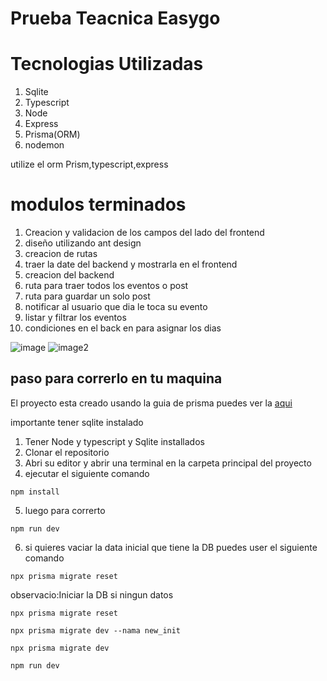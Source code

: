 # Prueba Teacnica Easygo

# Tecnologias Utilizadas

1. Sqlite
2. Typescript
3. Node
4. Express
5. Prisma(ORM)
6. nodemon

utilize el orm Prism,typescript,express

# modulos terminados

1. Creacion y validacion de los campos del lado del frontend
2. diseño utilizando ant design
3. creacion de rutas
4. traer la date del backend y mostrarla en el frontend
5. creacion del backend
6. ruta para traer todos los eventos o post
7. ruta para guardar un solo post
8. notificar al usuario que dia le toca su evento
9. listar y filtrar los eventos
10. condiciones en el back en para asignar los dias

![image](https://res.cloudinary.com/dx9n8tsyu/image/upload/v1648942029/react-proyect/screenshot-localhost_3000-2022.04.02-17_26_39_slaqdk.png)
![image2](https://res.cloudinary.com/dx9n8tsyu/image/upload/v1648953040/react-proyect/screenshot-localhost_3000-2022.04.02-20_30_12_ueyumo.png)

## paso para correrlo en tu maquina

El proyecto esta creado usando la guia de prisma puedes ver la [aqui](https://www.prisma.io/docs/getting-started/quickstart)

importante tener sqlite instalado

1. Tener Node y typescript y Sqlite installados
2. Clonar el repositorio
3. Abri su editor y abrir una terminal en la carpeta principal del proyecto
4. ejecutar el siguiente comando

```
npm install
```

5. luego para correrto

```
npm run dev
```

6. si quieres vaciar la data inicial que tiene la DB puedes user el siguiente comando

```
npx prisma migrate reset
```

observacio:Iniciar la DB si ningun datos

```
npx prisma migrate reset
```

```
npx prisma migrate dev --nama new_init
```

```
npx prisma migrate dev
```

```
npm run dev
```
